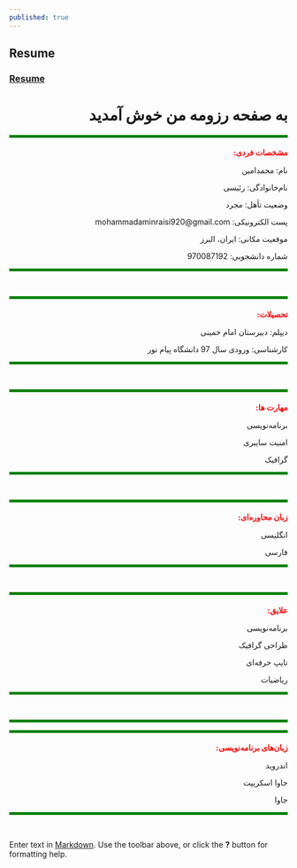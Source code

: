 ```yaml
---
published: true
---
```

## Resume
### [Resume](https://github.com/MohammadaminRaisi/PNU_3991_AR/blob/main/Theory-of-Languages-and-Machines/Resume/Resume.pdf "My Resume")

<h1 dir="rtl" >به صفحه رزومه من خوش آمدید</h1>

<hr style="height:5px;border-width:0;color:purple;background-color:green">
<h1 dir="rtl" style="color:red;font-family:tahoma; font-size:1em;">مشخصات فردی:</h1>
<p dir="rtl">نام: محمدامین </p>
<p dir="rtl">نام‌خانوادگی: رئیسی</p>
<p dir="rtl">وضعیت تأهل: مجرد</p>
<p dir="rtl">پست الکترونیکی: mohammadaminraisi920@gmail.com</p>
<p dir="rtl">موقعیت مکانی: ایران، البرز</p>
<p dir="rtl">شماره دانشجویی: 970087192</p>
<hr style="height:5px;border-width:0;color:purple;background-color:green">
​
<hr style="height:5px;border-width:0;color:purple;background-color:green">
<h1 dir="rtl" style="color:red;font-family:tahoma; font-size:1em;">تحصیلات:</h1>
<p dir="rtl">دیپلم: دبیرستان امام خمینی </p>
<p dir="rtl">کارشناسی: ورودی سال 97 دانشگاه پیام نور</p>
<hr style="height:5px;border-width:0;color:purple;background-color:green">
​
​
<hr style="height:5px;border-width:0;color:purple;background-color:green">
<h1 dir="rtl" style="color:red;font-family:tahoma; font-size:1em;">مهارت ها: </h1>
<p dir="rtl">برنامه‌نویسی</p>
<p dir="rtl">امنیت سایبری</p>
<p dir="rtl">گرافیک</p>
<hr style="height:5px;border-width:0;color:purple;background-color:green">
​
<hr style="height:5px;border-width:0;color:purple;background-color:green">
<h1 dir="rtl" style="color:red;font-family:tahoma; font-size:1em;">زبان محاوره‌ای:</h1>
<p dir="rtl">انگلیسی</p>
<p dir="rtl">فارسی</p>
<hr style="height:5px;border-width:0;color:purple;background-color:green">
​
​
<hr style="height:5px;border-width:0;color:purple;background-color:green">
<h1 dir="rtl" style="color:red;font-family:tahoma; font-size:1em;">علایق:</h1>
<p dir="rtl">برنامه‌نویسی</p>
<p dir="rtl">طراحی گرافیک</p>
<p dir="rtl">تایپ حرفه‌ای</p>
<p dir="rtl">ریاضیات </p>
<hr style="height:5px;border-width:0;color:purple;background-color:green">
​
​
<hr style="height:5px;border-width:0;color:purple;background-color:green"><hr style="height:5px;border-width:0;color:purple;background-color:green">
<h1 dir="rtl" style="color:red;font-family:tahoma; font-size:1em;">زبان‌های برنامه‌نویسی: </h1>
<p dir="rtl">اندروید</p>
<p dir="rtl">جاوا اسکریپت</p>
<p dir="rtl">جاوا</p>
<hr style="height:5px;border-width:0;color:purple;background-color:green">
​
​

Enter text in [Markdown](http://daringfireball.net/projects/markdown/). Use the toolbar above, or click the **?** button for formatting help.
